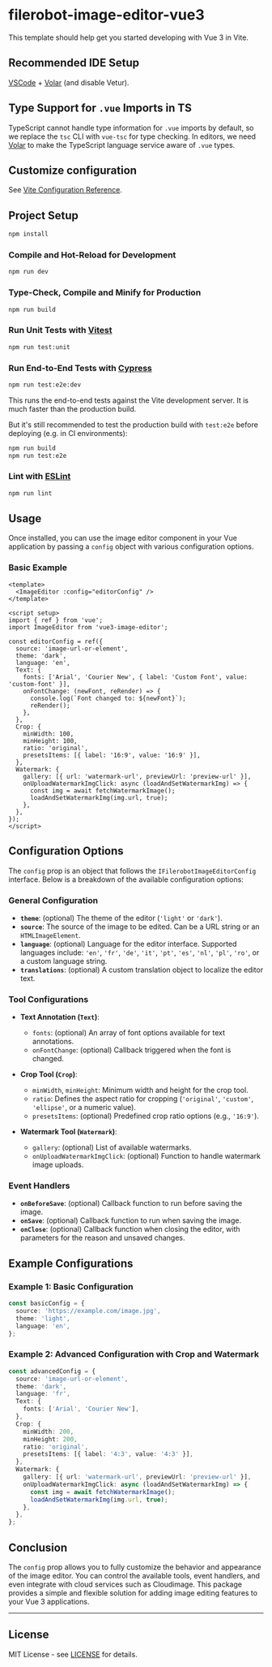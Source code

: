 # filerobot-image-editor-vue3

This template should help get you started developing with Vue 3 in Vite.

## Recommended IDE Setup

[VSCode](https://code.visualstudio.com/) + [Volar](https://marketplace.visualstudio.com/items?itemName=Vue.volar) (and disable Vetur).

## Type Support for `.vue` Imports in TS

TypeScript cannot handle type information for `.vue` imports by default, so we replace the `tsc` CLI with `vue-tsc` for type checking. In editors, we need [Volar](https://marketplace.visualstudio.com/items?itemName=Vue.volar) to make the TypeScript language service aware of `.vue` types.

## Customize configuration

See [Vite Configuration Reference](https://vite.dev/config/).

## Project Setup

```sh
npm install
```

### Compile and Hot-Reload for Development

```sh
npm run dev
```

### Type-Check, Compile and Minify for Production

```sh
npm run build
```

### Run Unit Tests with [Vitest](https://vitest.dev/)

```sh
npm run test:unit
```

### Run End-to-End Tests with [Cypress](https://www.cypress.io/)

```sh
npm run test:e2e:dev
```

This runs the end-to-end tests against the Vite development server.
It is much faster than the production build.

But it's still recommended to test the production build with `test:e2e` before deploying (e.g. in CI environments):

```sh
npm run build
npm run test:e2e
```

### Lint with [ESLint](https://eslint.org/)

```sh
npm run lint
```

## Usage

Once installed, you can use the image editor component in your Vue application by passing a `config` object with various configuration options.

### Basic Example

```vue
<template>
  <ImageEditor :config="editorConfig" />
</template>

<script setup>
import { ref } from 'vue';
import ImageEditor from 'vue3-image-editor';

const editorConfig = ref({
  source: 'image-url-or-element',
  theme: 'dark',
  language: 'en',
  Text: {
    fonts: ['Arial', 'Courier New', { label: 'Custom Font', value: 'custom-font' }],
    onFontChange: (newFont, reRender) => {
      console.log(`Font changed to: ${newFont}`);
      reRender();
    },
  },
  Crop: {
    minWidth: 100,
    minHeight: 100,
    ratio: 'original',
    presetsItems: [{ label: '16:9', value: '16:9' }],
  },
  Watermark: {
    gallery: [{ url: 'watermark-url', previewUrl: 'preview-url' }],
    onUploadWatermarkImgClick: async (loadAndSetWatermarkImg) => {
      const img = await fetchWatermarkImage();
      loadAndSetWatermarkImg(img.url, true);
    },
  },
});
</script>
```

## Configuration Options

The `config` prop is an object that follows the `IFilerobotImageEditorConfig` interface. Below is a breakdown of the available configuration options:

### General Configuration

- **`theme`**: (optional) The theme of the editor (`'light'` or `'dark'`).
- **`source`**: The source of the image to be edited. Can be a URL string or an `HTMLImageElement`.
- **`language`**: (optional) Language for the editor interface. Supported languages include: `'en'`, `'fr'`, `'de'`, `'it'`, `'pt'`, `'es'`, `'nl'`, `'pl'`, `'ro'`, or a custom language string.
- **`translations`**: (optional) A custom translation object to localize the editor text.

### Tool Configurations

- **Text Annotation (`Text`)**:
  - `fonts`: (optional) An array of font options available for text annotations.
  - `onFontChange`: (optional) Callback triggered when the font is changed.

- **Crop Tool (`Crop`)**:
  - `minWidth`, `minHeight`: Minimum width and height for the crop tool.
  - `ratio`: Defines the aspect ratio for cropping (`'original'`, `'custom'`, `'ellipse'`, or a numeric value).
  - `presetsItems`: (optional) Predefined crop ratio options (e.g., `'16:9'`).

- **Watermark Tool (`Watermark`)**:
  - `gallery`: (optional) List of available watermarks.
  - `onUploadWatermarkImgClick`: (optional) Function to handle watermark image uploads.

### Event Handlers

- **`onBeforeSave`**: (optional) Callback function to run before saving the image.
- **`onSave`**: (optional) Callback function to run when saving the image.
- **`onClose`**: (optional) Callback function when closing the editor, with parameters for the reason and unsaved changes.

## Example Configurations

### Example 1: Basic Configuration

```ts
const basicConfig = {
  source: 'https://example.com/image.jpg',
  theme: 'light',
  language: 'en',
};
```

### Example 2: Advanced Configuration with Crop and Watermark

```ts
const advancedConfig = {
  source: 'image-url-or-element',
  theme: 'dark',
  language: 'fr',
  Text: {
    fonts: ['Arial', 'Courier New'],
  },
  Crop: {
    minWidth: 200,
    minHeight: 200,
    ratio: 'original',
    presetsItems: [{ label: '4:3', value: '4:3' }],
  },
  Watermark: {
    gallery: [{ url: 'watermark-url', previewUrl: 'preview-url' }],
    onUploadWatermarkImgClick: async (loadAndSetWatermarkImg) => {
      const img = await fetchWatermarkImage();
      loadAndSetWatermarkImg(img.url, true);
    },
  },
};
```

## Conclusion

The `config` prop allows you to fully customize the behavior and appearance of the image editor. You can control the available tools, event handlers, and even integrate with cloud services such as Cloudimage. This package provides a simple and flexible solution for adding image editing features to your Vue 3 applications.

---

## License

MIT License - see [LICENSE](LICENSE) for details.